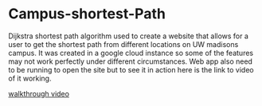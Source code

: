 # Campus-shortest-Path
Dijkstra shortest path algorithm used to create a website that allows for a user to get the shortest path from different locations on UW madisons campus. It was created in a google cloud instance so some of the features may not work perfectly under different circumstances. Web app also need to be running to open the site but to see it in action here is the link to video of it working.

<a href ="https://mediaspace.wisc.edu/media/shortest+path+campus+map/1_k1xh81xf" target = "_blank">
walkthrough video
</a>
